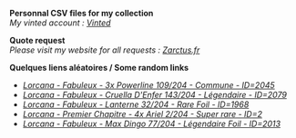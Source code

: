 **Personnal CSV files for my collection**  
*My vinted account : [Vinted](https://www.vinted.fr/member/223153477)*

**Quote request**  
*Please visit my website for all requests : [Zarctus.fr](https://www.zarctus.fr/)*


**Quelques liens aléatoires / Some random links**
- *[Lorcana - Fabuleux - 3x Powerline 109/204 - Commune - ID=2045](https://www.vinted.fr/items/6972130074-lorcana-fabuleux-3x-powerline-109204-commune-id2045)*
- *[Lorcana - Fabuleux - Cruella D'Enfer 143/204 - Légendaire - ID=2079](https://www.vinted.fr/items/7091293108-lorcana-fabuleux-cruella-denfer-143204-legendaire-id2079)*
- *[Lorcana - Fabuleux - Lanterne 32/204 - Rare Foil - ID=1968](https://www.vinted.fr/items/7108483040-lorcana-fabuleux-lanterne-32204-rare-foil-id1968)*
- *[Lorcana - Premier Chapitre - 4x Ariel 2/204 - Super rare - ID=2](https://www.vinted.fr/items/5956008078-lorcana-premier-chapitre-4x-ariel-2204-super-rare-id2)*
- *[Lorcana - Fabuleux - Max Dingo 77/204 - Légendaire Foil - ID=2013](https://www.vinted.fr/items/7026092663-lorcana-fabuleux-max-dingo-77204-legendaire-foil-id2013)*
